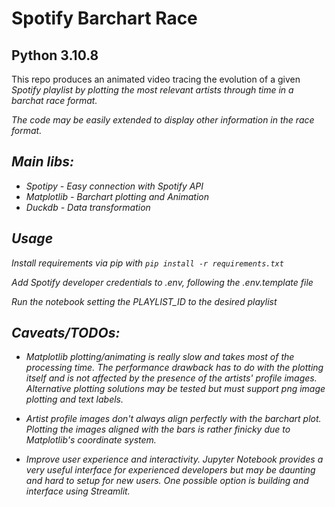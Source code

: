 # Spotify Barchart Race

## Python 3.10.8

This repo produces an animated video tracing the evolution of a given <i> Spotify playlist <i/> by plotting the most relevant artists through time in a barchat race format.

The code may be easily extended to display other information in the race format.

## Main libs:
- Spotipy - Easy connection with Spotify API
- Matplotlib - Barchart plotting and Animation
- Duckdb - Data transformation

## Usage

Install requirements via pip with `pip install -r requirements.txt`

Add Spotify developer credentials to .env, following the .env.template file

Run the notebook setting the PLAYLIST_ID to the desired playlist

## Caveats/TODOs:
- Matplotlib plotting/animating is really slow and takes most of the processing time. The performance drawback has to do with the plotting itself and is not affected by the presence of the artists' profile images. Alternative plotting solutions may be tested but must support png image plotting and text labels.
  
- Artist profile images don't always align perfectly with the barchart plot. Plotting the images aligned with the bars is rather finicky due to Matplotlib's coordinate system.

- Improve user experience and interactivity. Jupyter Notebook provides a very useful interface for experienced developers but may be daunting and hard to setup for new users. One possible option is building and interface using Streamlit.
